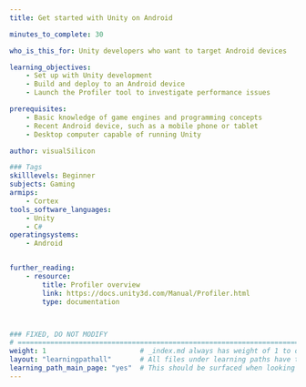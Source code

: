 ```yaml
---
title: Get started with Unity on Android

minutes_to_complete: 30

who_is_this_for: Unity developers who want to target Android devices

learning_objectives: 
    - Set up with Unity development
    - Build and deploy to an Android device
    - Launch the Profiler tool to investigate performance issues

prerequisites:
    - Basic knowledge of game engines and programming concepts
    - Recent Android device, such as a mobile phone or tablet
    - Desktop computer capable of running Unity

author: visualSilicon

### Tags
skilllevels: Beginner
subjects: Gaming
armips:
    - Cortex
tools_software_languages:
    - Unity
    - C#
operatingsystems:
    - Android


further_reading:
    - resource:
        title: Profiler overview 
        link: https://docs.unity3d.com/Manual/Profiler.html
        type: documentation



### FIXED, DO NOT MODIFY
# ================================================================================
weight: 1                       # _index.md always has weight of 1 to order correctly
layout: "learningpathall"       # All files under learning paths have this same wrapper
learning_path_main_page: "yes"  # This should be surfaced when looking for related content. Only set for _index.md of learning path content.
---
```

